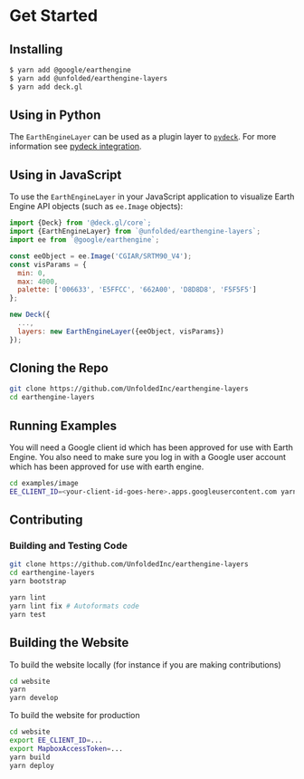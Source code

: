 # Get Started

## Installing

```sh
$ yarn add @google/earthengine
$ yarn add @unfolded/earthengine-layers
$ yarn add deck.gl
```

## Using in Python

The `EarthEngineLayer` can be used as a plugin layer to
[`pydeck`](https://pydeck.gl). For more information see [pydeck
integration](/docs/developer-guide/pydeck-integration.md).

## Using in JavaScript

To use the `EarthEngineLayer` in your JavaScript application to visualize Earth
Engine API objects (such as `ee.Image` objects):

```js
import {Deck} from '@deck.gl/core`;
import {EarthEngineLayer} from `@unfolded/earthengine-layers`;
import ee from `@google/earthengine`;

const eeObject = ee.Image('CGIAR/SRTM90_V4');
const visParams = {
  min: 0,
  max: 4000,
  palette: ['006633', 'E5FFCC', '662A00', 'D8D8D8', 'F5F5F5']
};

new Deck({
  ...,
  layers: new EarthEngineLayer({eeObject, visParams})
});
```

## Cloning the Repo

```sh
git clone https://github.com/UnfoldedInc/earthengine-layers
cd earthengine-layers
```

## Running Examples

You will need a Google client id which has been approved for use with Earth
Engine. You also need to make sure you log in with a Google user account which
has been approved for use with earth engine.

```sh
cd examples/image
EE_CLIENT_ID=<your-client-id-goes-here>.apps.googleusercontent.com yarn start
```

## Contributing

### Building and Testing Code

```sh
git clone https://github.com/UnfoldedInc/earthengine-layers
cd earthengine-layers
yarn bootstrap
```

```sh
yarn lint
yarn lint fix # Autoformats code
yarn test
```

## Building the Website

To build the website locally (for instance if you are making contributions)

```sh
cd website
yarn
yarn develop
```

To build the website for production

```sh
cd website
export EE_CLIENT_ID=...
export MapboxAccessToken=...
yarn build
yarn deploy
```
